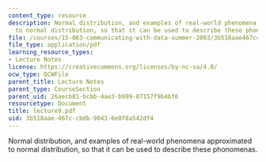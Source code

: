 ```yaml
---
content_type: resource
description: Normal distribution, and examples of real-world phenomena approximated
  to normal distribution, so that it can be used to describe these phonomenas.
file: /courses/15-063-communicating-with-data-summer-2003/3b518aae467ccbdb90436e0f8a542df4_lecture9.pdf
file_type: application/pdf
learning_resource_types:
- Lecture Notes
license: https://creativecommons.org/licenses/by-nc-sa/4.0/
ocw_type: OCWFile
parent_title: Lecture Notes
parent_type: CourseSection
parent_uid: 26aecb81-bcbb-4ae3-b999-87157f9b4bf6
resourcetype: Document
title: lecture9.pdf
uid: 3b518aae-467c-cbdb-9043-6e0f8a542df4
---
```

Normal distribution, and examples of real-world phenomena approximated to normal distribution, so that it can be used to describe these phonomenas.